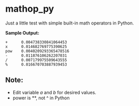 # mathop_py
 
Just a little test with simple built-in math operators in Python.

**Sample Output:**

```
+      0.004738330841064453
x      0.014682769775390625
pow    0.0040209293365478516
-      0.011876106262207031
/      0.007179975509643555
%      0.016670703887939453
```

## Note: ##
- Edit variable *a* and *b* for desired values.
- power is **, not ^ in Python
